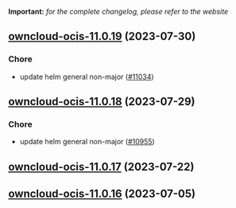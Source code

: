 **Important:**
*for the complete changelog, please refer to the website*




## [owncloud-ocis-11.0.19](https://github.com/succelle/charts/compare/owncloud-ocis-11.0.18...owncloud-ocis-11.0.19) (2023-07-30)

### Chore

- update helm general non-major ([#11034](https://github.com/succelle/charts/issues/11034))
  
  


## [owncloud-ocis-11.0.18](https://github.com/succelle/charts/compare/owncloud-ocis-11.0.17...owncloud-ocis-11.0.18) (2023-07-29)

### Chore

- update helm general non-major ([#10955](https://github.com/succelle/charts/issues/10955))
  
  


## [owncloud-ocis-11.0.17](https://github.com/succelle/charts/compare/owncloud-ocis-11.0.16...owncloud-ocis-11.0.17) (2023-07-22)




## [owncloud-ocis-11.0.16](https://github.com/succelle/charts/compare/owncloud-ocis-11.0.15...owncloud-ocis-11.0.16) (2023-07-05)

